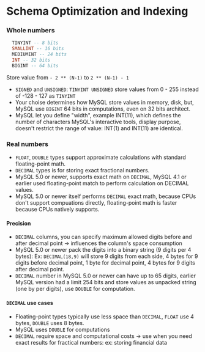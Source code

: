 # Schema Optimization and Indexing

###  Whole numbers
  ```sql
    TINYINT -- 8 bits
    SMALLINT -- 16 bits
    MEDIUMINT -- 24 bits
    INT -- 32 bits
    BIGINT -- 64 bits
  ```
  Store value from `- 2 ** (N-1)` to `2 ** (N-1) - 1`
  - `SIGNED` and `UNSIGNED`: `TINYINT UNSIGNED` store values from 0 - 255 instead of -128 - 127 as `TINYINT`
  - Your choise determines how MySQL store values in memory, disk, but, MySQL use `BIGINT` 64 bits in computations, even on 32 bits architect.
  - MySQL let you define "width", example INT(11), which defines the number of characters MySQL's interactive tools, display purpose, doesn't restrict the range of value: INT(1) and INT(11) are identical.


###  Real numbers
  - `FLOAT`, `DOUBLE` types support approximate calculations with standard floating-point math.
  - `DECIMAL` types is for storing exact fractional numbers.
  - MySQL 5.0 or newer, supports exact math on `DECIMAL`, MySQL 4.1 or earlier used floating-point match to perform calculation on DECIMAL values.
  - MySQL 5.0 or newer itself performs `DECIMAL` exact math, because CPUs don't support compuations directly, floating-point math is faster because CPUs natively supports.

#### Precision
  - `DECIMAL` columns, you can specify maximum allowed digits before and after decimal point -> influences the column's space consumption
  - MySQL 5.0 or newer pack the digits into a binary string (9 digits per 4 bytes): Ex: `DECIMAL(18,9)` will store 9 digits from each side, 4 bytes for 9 digits before decimal point, 1 byte for decimal point, 4 bytes for 9 digits after decimal point.
  - `DECIMAL` number in MySQL 5.0 or newer can have up to 65 digits, earlier MySQL version had a limit 254 bits and store values as unpacked string (one by per digits), use `DOUBLE` for computation.
#### `DECIMAL` use cases
  - Floating-point types typically use less space than `DECIMAL`, `FLOAT` use 4 bytes, `DOUBLE` uses 8 bytes.
  - MySQL uses `DOUBLE` for computations
  - `DECIMAL` require space and computational costs -> use when you need exact results for fractical numbers: ex: storing financial data
